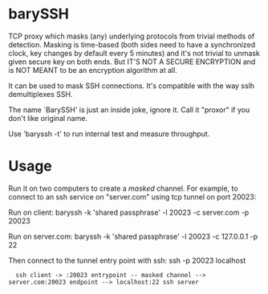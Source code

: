 barySSH
=======

TCP proxy which masks (any) underlying protocols from trivial methods
of detection. Masking is time-based (both sides need to have a
synchronized clock, key changes by default every 5 minutes) and it's not 
trivial to unmask given secure key on both ends. But IT'S NOT A SECURE
ENCRYPTION and is NOT MEANT to be an encryption algorithm at all.

It can be used to mask SSH connections. It's compatible with the way
sslh demultiplexes SSH.

The name `BarySSH' is just an inside joke, ignore it. Call it
"proxor" if you don't like original name.

Use 'baryssh -t' to run internal test and measure throughput.

Usage
=====
Run it on two computers to create a *masked* channel. 
For example, to connect to an ssh service on "server.com" 
using tcp tunnel on port 20023:

Run on client:
baryssh -k 'shared passphrase' -l 20023 -c server.com -p 20023

Run on server.com:
baryssh -k 'shared passphrase' -l 20023 -c 127.0.0.1 -p 22

Then connect to the tunnel entry point with ssh:
ssh -p 20023 localhost

```
  ssh client -> :20023 entrypoint -- masked channel --> server.com:20023 endpoint --> localhost:22 ssh server
```
